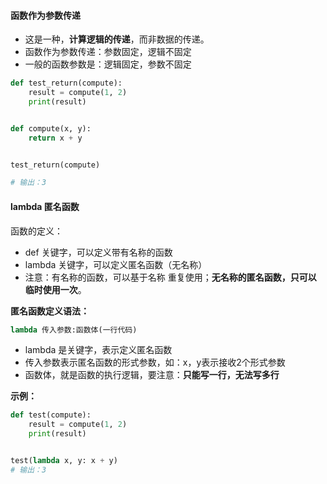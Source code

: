 #### 函数作为参数传递

- 这是一种，**计算逻辑的传递**，而非数据的传递。
- 函数作为参数传递：参数固定，逻辑不固定
- 一般的函数参数是：逻辑固定，参数不固定

```python
def test_return(compute):
    result = compute(1, 2)
    print(result)


def compute(x, y):
    return x + y


test_return(compute)

# 输出：3
```



#### lambda 匿名函数



函数的定义：

- def 关键字，可以定义带有名称的函数
- lambda 关键字，可以定义匿名函数（无名称）
- 注意：有名称的函数，可以基于名称 重复使用；**无名称的匿名函数，只可以 临时使用一次**。



**匿名函数定义语法：**

```python
lambda 传入参数:函数体(一行代码)
```

- lambda 是关键字，表示定义匿名函数
- 传入参数表示匿名函数的形式参数，如：x，y表示接收2个形式参数
- 函数体，就是函数的执行逻辑，要注意：**只能写一行，无法写多行**



**示例：**

```python
def test(compute):
    result = compute(1, 2)
    print(result)


test(lambda x, y: x + y)
# 输出：3
```


